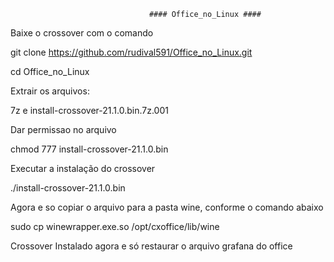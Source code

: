                                    #### Office_no_Linux ####             

Baixe o crossover com o comando


git clone https://github.com/rudival591/Office_no_Linux.git

cd Office_no_Linux

Extrair os arquivos:

7z e install-crossover-21.1.0.bin.7z.001

Dar permissao no arquivo

chmod 777 install-crossover-21.1.0.bin

Executar a instalação do crossover

./install-crossover-21.1.0.bin

Agora e so copiar o arquivo para a pasta wine, conforme o comando abaixo

sudo cp winewrapper.exe.so /opt/cxoffice/lib/wine

Crossover Instalado agora e só restaurar o arquivo grafana do office


